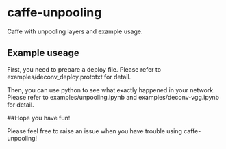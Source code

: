 # caffe-unpooling
Caffe with unpooling layers and example usage.

## Example useage

First, you need to prepare a deploy file. Please refer to examples/deconv_deploy.prototxt for detail.

Then, you can use python to see what exactly happened in your network. Please refer to examples/unpooling.ipynb and examples/deconv-vgg.ipynb for detail.

##Hope you have fun!

Please feel free to raise an issue when you have trouble using caffe-unpooling!
